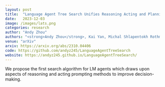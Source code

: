 ```yaml
---
layout: post
title:  "Language Agent Tree Search Unifies Reasoning Acting and Planning in Language Models"
date:   2023-12-03
image: /images/lats.png
categories: research
author: "Andy Zhou"
authors: "<strong>Andy Zhou</strong>, Kai Yan, Michal Shlapentokh Rothman, Haohan Wang, Yuxiong Wang"
venue: "arXiv"
arxiv: https://arxiv.org/abs/2310.04406
code: https://github.com/andyz245/LanguageAgentTreeSearch
website: https://andyz245.github.io/LanguageAgentTreeSearch/
---
```

We propose the first search algorithm for LM agents which draws upon aspects of reasoning and acting prompting methods to improve decision-making.
